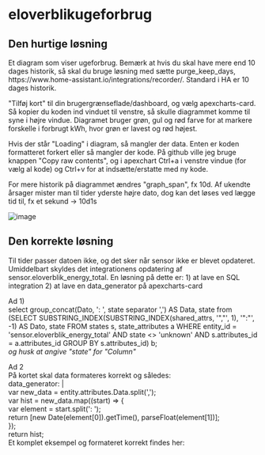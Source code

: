 # eloverblikugeforbrug

<h2>Den hurtige løsning</h2>
Et diagram som viser ugeforbrug. Bemærk at hvis du skal have mere end 10 dages historik, så skal du bruge løsning med sætte purge_keep_days, https://www.home-assistant.io/integrations/recorder/. Standard i HA er 10 dages historik. 

"Tilføj kort" til din brugergrænseflade/dashboard, og vælg apexcharts-card. Så kopier du koden ind vinduet til venstre, så skulle diagrammet komme til syne i højre vindue. Diagramet bruger grøn, gul og rød farve for at markere forskelle i forbrugt kWh, hvor grøn er lavest og rød højest.

Hvis der står "Loading" i diagram, så mangler der data. Enten er koden formatteret forkert eller så mangler der kode. På github ville jeg bruge knappen "Copy raw contents", og i apexchart Ctrl+a i venstre vindue (for vælg al kode) og Ctrl+v for at indsætte/erstatte med ny kode.

For mere historik på diagrammet ændres "graph_span", fx 10d. Af ukendte årsager mister man til tider yderste højre dato, dog kan det løses ved lægge tid til, fx et sekund -> 10d1s

![image](https://user-images.githubusercontent.com/103023823/187018251-da6fd6f2-322e-4ede-8aa0-4568d53544d7.png)

<h2>Den korrekte løsning</h2>
Til tider passer datoen ikke, og det sker når sensor ikke er blevet opdateret. Umiddelbart skyldes det integrationens opdatering af sensor.eloverblik_energy_total.
En løsning på dette er:
1) at lave en SQL integration
2) at lave en data_generator på apexcharts-card
<p>Ad 1)<br>
select group_concat(Dato, ': ', state separator ',') AS Data, state from (SELECT SUBSTRING_INDEX(SUBSTRING_INDEX(shared_attrs, '","', 1), '":"', -1) AS Dato, state FROM states s, state_attributes a WHERE entity_id = 'sensor.eloverblik_energy_total' AND state <> 'unknown' AND s.attributes_id = a.attributes_id GROUP BY s.attributes_id) b;<br><i>og husk at angive "state" for "Column"</i>
</p>
<p>Ad 2<br>
  På kortet skal data formateres korrekt og således:<br>
    data_generator: |<br>
      var new_data = entity.attributes.Data.split(',');<br>
      var hist = new_data.map((start) => {<br>
        var element = start.split(': ');<br>
        return [new Date(element[0]).getTime(), parseFloat(element[1])];<br>
      });<br>
      return hist;<br>
Et komplet eksempel og formateret korrekt findes her: 
</p>
